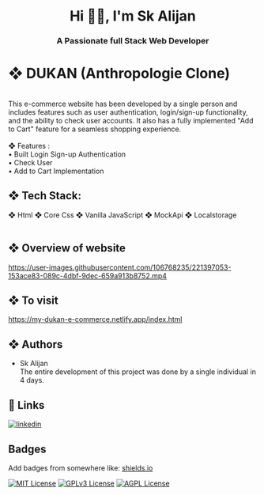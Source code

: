 
<h1 align="center">Hi 🙋‍♂️, I'm Sk Alijan</h1>
<h3 align="center">A Passionate full Stack Web Developer </h3>

# ❖ DUKAN (Anthropologie Clone)

 <br>
This e-commerce website has been developed by a single person and includes features such as user authentication, login/sign-up functionality, and the ability to check user accounts. It also has a fully implemented "Add to Cart" feature for a seamless shopping experience.<br><br>
❖ Features : <br>
• Built Login Sign-up Authentication <br>
• Check User <br>
• Add to Cart Implementation <br>

## ❖ Tech Stack: <br>
❖ Html ❖ Core Css ❖ Vanilla JavaScript ❖ MockApi ❖ Localstorage <br>
<br>


## ❖ Overview of website
https://user-images.githubusercontent.com/106768235/221397053-153ace83-089c-4dbf-9dec-659a913b8752.mp4



## ❖ To visit 
https://my-dukan-e-commerce.netlify.app/index.html


## ❖ Authors

- Sk Alijan <br>
The entire development of this project was done by a single individual in 4 days.

## 🔗 Links
<!-- [![portfolio](https://img.shields.io/badge/my_portfolio-000?style=for-the-badge&logo=ko-fi&logoColor=white)](https://katherineoelsner.com/) -->
[![linkedin](https://img.shields.io/badge/linkedin-0A66C2?style=for-the-badge&logo=linkedin&logoColor=white)](https://www.linkedin.com/in/alijan786/)
<!-- [![twitter](https://img.shields.io/badge/twitter-1DA1F2?style=for-the-badge&logo=twitter&logoColor=white)](https://twitter.com/) -->


## Badges

Add badges from somewhere like: [shields.io](https://shields.io/)

[![MIT License](https://img.shields.io/badge/License-MIT-green.svg)](https://choosealicense.com/licenses/mit/)
[![GPLv3 License](https://img.shields.io/badge/License-GPL%20v3-yellow.svg)](https://opensource.org/licenses/)
[![AGPL License](https://img.shields.io/badge/license-AGPL-blue.svg)](http://www.gnu.org/licenses/agpl-3.0)






